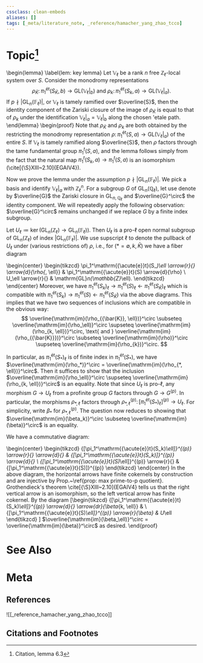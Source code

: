 ```yaml
---
cssclass: clean-embeds
aliases: []
tags: [_meta/literature_note, _reference/hamacher_yang_zhao_tcco]
---
```

# Topic[^1]
\begin{lemma}
\label{lem: key lemma}
Let $\mathbb{V}_\ell$ be a rank $n$ free $\mathbb{Z}_\ell$-local system over $S$. Consider the monodromy representations 
$$ \rho_{\bar{K}} \colon \pi_1^\mathrm{{\acute{e}}t}(S_{\bar{K}}, b) \to \mathrm{GL}(\mathbb{V}_\ell|_b) \text{ and } \rho_k \colon \pi_1^\mathrm{{\acute{e}}t}(S_k, a) \to \mathrm{GL}(\mathbb{V}_\ell|_{a}). $$
If $p \nmid |\mathrm{GL}_n(\mathbb{F}_\ell)|$, or $\mathbb{V}_\ell$ is tamely ramified over $\overline{S}$, then the identity component of the Zariski closure of the image of $\rho_{\bar{K}}$ is equal to that of $\rho_k$ under the identification $\mathbb{V}_\ell|_{a} = \mathbb{V}_\ell|_b$ along the chosen \'etale path. 
\end{lemma}
\begin{proof}
Note that $\rho_{\bar{K}}$ and $\rho_k$ are both obtained by the restricting the monodromy representation $\rho \colon \pi_1^\mathrm{{\acute{e}}t}(S, a) \to \mathrm{GL}(\mathbb{V}_\ell|_{a})$ of the entire $S$. If $\mathbb{V}_\ell$ is tamely ramified along $\overline{S}$, then $\rho$ factors through the tame fundamental group $\pi_1^t(S, a)$, and the lemma follows simply from the fact that the natural map $\pi^t_1(S_k, a) \to \pi_1^t(S, a)$ is an isomorphism (\cite[{\S}XIII~2.10]{EGAIV4}).

Now we prove the lemma under the assumption $p \nmid |\mathrm{GL}_n(\mathbb{F}_\ell)|$. We pick a basis and identify $\mathbb{V}_\ell|_a$ with $\mathbb{Z}_\ell^{n}$. For a subgroup $G$ of $\mathrm{GL}_n(\mathbb{Q}_\ell)$, let use denote by $\overline{G}$ the Zariski closure in $\mathrm{GL}_{n, \mathbb{Q}_\ell}$ and $\overline{G}^\circ$ the identity component. We will repeatedly apply the following observation: $\overline{G}^\circ$ remains unchanged if we replace $G$ by a finite index subgroup. 

Let $U_\ell \coloneqq \ker(\mathrm{GL}_n(\mathbb{Z}_\ell) \to \mathrm{GL}_n(\mathbb{F}_\ell))$. Then $U_\ell$ is a pro-$\ell$ open normal subgroup of $\mathrm{GL}_n(\mathbb{Z}_\ell)$ of index $|\mathrm{GL}_n(\mathbb{F}_\ell)|$. We use supscript $\ell$ to denote the pullback of $U_\ell$ under (various restrictions of) $\rho$, i.e., for $(* = \emptyset, k, {\bar{K}})$ we have a fiber diagram 

\begin{center}
    \begin{tikzcd}
     \pi_1^\mathrm{{\acute{e}}t}(S_*)_\ell \arrow{r}{} \arrow{d}{\rho_{*, \ell}} & \pi_1^\mathrm{{\acute{e}}t}(S) \arrow{d}{\rho} \\
     U_\ell \arrow{r}{} & \mathrm{GL}_n(\mathbb{Z}_\ell). 
    \end{tikzcd}
\end{center}
Moreover, we have $\pi_1^\mathrm{{\acute{e}}t}(S_k)_\ell \to \pi_1^\mathrm{{\acute{e}}t}(S)_\ell \leftarrow \pi_1^\mathrm{{\acute{e}}t}(S_{\bar{K}})_\ell$ which is compatible with $\pi_1^\mathrm{{\acute{e}}t}(S_k) \to \pi_1^\mathrm{{\acute{e}}t}(S) \leftarrow \pi_1^\mathrm{{\acute{e}}t}(S_{\bar{K}})$ via the above diagrams. This implies that we have two sequences of inclusions which are compatible in the obvious way: 
$$ \overline{\mathrm{im}(\rho_{{\bar{K}}, \ell})}^\circ \subseteq \overline{\mathrm{im}(\rho_\ell)}^\circ \supseteq \overline{\mathrm{im}(\rho_{k, \ell})}^\circ, \text{ and } \overline{\mathrm{im}(\rho_{{\bar{K}}})}^\circ \subseteq \overline{\mathrm{im}(\rho)}^\circ \supseteq \overline{\mathrm{im}(\rho_{k})}^\circ.  $$

In particular, as $\pi_1^\mathrm{{\acute{e}}t}(S_*)_\ell$ is of finite index in $\pi_1^\mathrm{{\acute{e}}t}(S_*)$, we have $\overline{\mathrm{im}(\rho_*)}^\circ = \overline{\mathrm{im}(\rho_{*, \ell})}^\circ$. Then it suffices to show that the inclusion $\overline{\mathrm{im}(\rho_\ell)}^\circ \supseteq \overline{\mathrm{im}(\rho_{k, \ell})}^\circ$ is an equality. Note that since $U_\ell$ is pro-$\ell$, any morphism $G \to U_\ell$ from a profinite group $G$ factors through $G \to G^{(p)}$. In particular, the morphisms $\rho_{*, \ell}$ factors through $\rho^{(p)}_{*, \ell} \colon [\pi_1^\mathrm{{\acute{e}}t}(S_*)_\ell]^{(p)} \to U_\ell$. For simplicity, write $\beta_*$ for $\rho^{(p)}_{*, \ell}$. The question now reduces to showing that $\overline{\mathrm{im}(\beta_k)}^\circ \subseteq \overline{\mathrm{im}(\beta)}^\circ$ is an equality. 

We have a commutative diagram: 

\begin{center}
    \begin{tikzcd}
     {[\pi_1^\mathrm{{\acute{e}}t}(S_k)_\ell]}^{(p)} \arrow{r}{} \arrow{d}{} & {[\pi_1^\mathrm{{\acute{e}}t}(S_k)]}^{(p)} \arrow{d}{}  \\
     {[\pi_1^\mathrm{{\acute{e}}t}(S)_\ell]}^{(p)} \arrow{r}{} & {[\pi_1^\mathrm{{\acute{e}}t}(S)]}^{(p)} 
    \end{tikzcd}
\end{center}
In the above diagram, the horizontal arrows have finite cokernels by construction and are injective by Prop.~\ref{prop: max prime-to-p quotient}. Grothendieck's theorem \cite[{\S}XIII~2.10]{EGAIV4} tells us that the right vertical arrow is an isomorphism, so the left vertical arrow has finite cokernel. By the diagram 
\[\begin{tikzcd}
{[\pi_1^\mathrm{{\acute{e}}t}(S_k)_\ell]}^{(p)} \arrow{d}{} \arrow{dr}{\beta_{k, \ell}} & \\
{[\pi_1^\mathrm{{\acute{e}}t}(S)_\ell]}^{(p)} \arrow{r}{\beta} & U_\ell 
\end{tikzcd}
\]
$\overline{\mathrm{im}(\beta_\ell)}^\circ = \overline{\mathrm{im}(\beta)}^\circ$ as desired. 
\end{proof}

# See Also

# Meta
## References
![[_reference_hamacher_yang_zhao_tcco]]


## Citations and Footnotes
[^1]: Citation, lemma 6.3